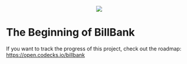 <p align="center">
    <a href="https://wakatime.com/@92eac300-9535-4747-a2e0-0cfb5d345c51/projects/ldwuvnvwhm"><img src="https://wakatime.com/badge/user/92eac300-9535-4747-a2e0-0cfb5d345c51/project/e80c5233-4705-404b-945d-440060e48d62.svg"></a>
</p>

# The Beginning of BillBank

If you want to track the progress of this project, check out the roadmap:
https://open.codecks.io/billbank
